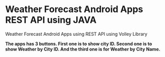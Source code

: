 # Weather Forecast Android Apps REST API using JAVA
 Weather Forecast Android Apps using REST API using Volley Library

**The apps has 3 buttons. First one is to show city ID. Second one is to show Weather by City ID. And the third one is for Weather by City Name.**
